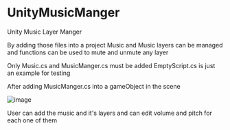 # UnityMusicManger
Unity Music Layer Manger

By adding those files into a project 
Music and Music layers can be managed and functions can be used to mute and unmute any layer

Only Music.cs and MusicManger.cs must be added EmptyScript.cs is just an example for testing 

After adding MusicManger.cs into a gameObject in the scene 


![image](https://user-images.githubusercontent.com/66473018/121796137-7acf0a80-cc49-11eb-86b0-e0e19c7b20b9.png)

User can add the music and it's layers and can edit volume and pitch for each one of them
